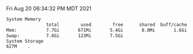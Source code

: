 Fri Aug 20 06:34:32 PM MDT 2021
```bash
System Memory
               total        used        free      shared  buff/cache   available
Mem:           7.7Gi       671Mi       5.4Gi       8.0Mi       1.6Gi       6.7Gi
Swap:          7.6Gi       123Mi       7.5Gi
System Storage
627M	.
```
